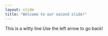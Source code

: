 ```yaml
---
layout: slide
title: "Welcome to our second slide!"
---
```

This is a witty line
Use the left arrow to go back!
